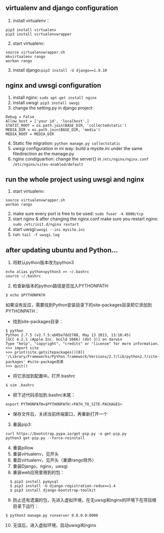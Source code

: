 ## virtualenv and django configuration
1. install virtualenv：
```
pip3 install virtualenv
pip3 install virtualenvwrapper
```
2. start virtualenv:
```
source virtualenvwrapper.sh
mkvirtualenv rango
workon rango
```
3. install django:`pip3 install -U django==1.9.10` 
## nginx and uwsgi configuration
1. install nginx: `sudo apt-get install nginx`
2. install uwsgi: `pip3 install uwsgi`
3. change the setting.py in django project:
  ```
  Debug = False
  Allow_host = ['your id', 'localhost',]
  STATIC_ROOT = os.path.join(BASE_DIR, 'collectedstatic')
  MEDIA_DIR = os.path.join(BASE_DIR, 'media')
  MEDIA_ROOT = MEDIA_DIR
  ```
4. Static file migration: `python manage.py collectstatic`
5. uwsgi configuration in ini way: build a mysite.ini under the same filedirection as the manage.py
6. nginx condiguartion: change the server{} in `/etc/nginx/nginx.conf ` `/etc/nginx/sites-enabled/default `
## run the whole project using uwsgi and nginx
1. start virtualenv:
```
source virtualenvwrapper.sh
workon rango
```
2. make sure every port is free to be used: `sudo fuser -k 8000/tcp`
3. start nginx & after changing the nginx.conf make sure you restart nginx: `sudo /etc/init.d/nginx restart`
4. start uwsgi:`uwsgi --ini mysite.ini`
5. run: `tail -f uwsgi.log`
## after updating ubuntu and Python...
1. 将默认python版本改为python3
```
echo alias python=python3 >> ~/.bashrc
source ~/.bashrc
```
2. 检查新版本的python路径是否加入PYTHONPATH:
 ```
 $ echo $PYTHONPATH
 ```
 如果没有反应，需要找到Python安装目录下的site-packages目录把它添加到PYTHONPATH：  
  - 找到site-packages目录：
  ```
  $ python
Python 2.7.5 (v2.7.5:ab05e7dd2788, May 13 2013, 13:18:45)
[GCC 4.2.1 (Apple Inc. build 5666) (dot 3)] on darwin
Type "help", "copyright", "credits" or "license" for more information.
>>> import site
>>> print(site.getsitepackages()[0])
'/Library/Frameworks/Python.framework/Versions/2.7/lib/python2.7/site-packages' #site-package目录
>>> quit()
  ```
  - 将它添加到配置中。打开.bashrc
 ```
 $ vim .bashrc
 ```
 - 把下述代码添加到.bashrc末尾：
  ```
  export PYTHONPATH=$PYTHONPATH:<PATH_TO_SITE-PACKAGES>  
  ```
  - 保存文件后，关闭当前终端窗口，再重新打开一个
3. 重装pip3:
```
curl https://bootstrap.pypa.io/get-pip.py -o get-pip.py
python3 get-pip.py --force-reinstall
```
4. 重装pillow
5. 重装virtualenv，见开头
6. 重启virtualenv，见开头（重建rango除外）
7. 重装Django，nginx，uwsgi
8. 重装web应用里用到的包：
```
  $ pip3 install pymysql  
  $ pip3 install -U django-registration-redux==1.4   
  $ pip3 install django-bootstrap-toolkit  
 ```
9. 防止还有遗漏的包，先进入虚拟环境，在无uwsgi和nginx的环境下在项目根目录下运行：  
  ```
  $ python3 manage.py runserver 0.0.0.0:8000
  ```
10. 无误后，进入虚拟环境，启动uwsgi和nginx
